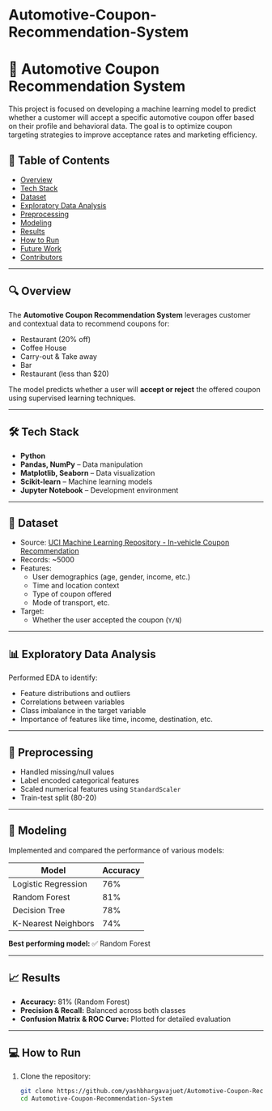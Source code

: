 # Automotive-Coupon-Recommendation-System

# 🚗 Automotive Coupon Recommendation System

This project is focused on developing a machine learning model to predict whether a customer will accept a specific automotive coupon offer based on their profile and behavioral data. The goal is to optimize coupon targeting strategies to improve acceptance rates and marketing efficiency.

## 📌 Table of Contents

- [Overview](#overview)
- [Tech Stack](#tech-stack)
- [Dataset](#dataset)
- [Exploratory Data Analysis](#exploratory-data-analysis)
- [Preprocessing](#preprocessing)
- [Modeling](#modeling)
- [Results](#results)
- [How to Run](#how-to-run)
- [Future Work](#future-work)
- [Contributors](#contributors)

---

## 🔍 Overview

The **Automotive Coupon Recommendation System** leverages customer and contextual data to recommend coupons for:

- Restaurant (20% off)
- Coffee House
- Carry-out & Take away
- Bar
- Restaurant (less than $20)

The model predicts whether a user will **accept or reject** the offered coupon using supervised learning techniques.

---

## 🛠️ Tech Stack

- **Python**
- **Pandas, NumPy** – Data manipulation
- **Matplotlib, Seaborn** – Data visualization
- **Scikit-learn** – Machine learning models
- **Jupyter Notebook** – Development environment

---

## 📂 Dataset

- Source: [UCI Machine Learning Repository - In-vehicle Coupon Recommendation](https://archive.ics.uci.edu/ml/datasets/In-Vehicle+Coupon+Recommendation)
- Records: ~5000
- Features:
  - User demographics (age, gender, income, etc.)
  - Time and location context
  - Type of coupon offered
  - Mode of transport, etc.
- Target:
  - Whether the user accepted the coupon (`Y/N`)

---

## 📊 Exploratory Data Analysis

Performed EDA to identify:

- Feature distributions and outliers
- Correlations between variables
- Class imbalance in the target variable
- Importance of features like time, income, destination, etc.

---

## 🧹 Preprocessing

- Handled missing/null values
- Label encoded categorical features
- Scaled numerical features using `StandardScaler`
- Train-test split (80-20)

---

## 🤖 Modeling

Implemented and compared the performance of various models:

| Model              | Accuracy |
|-------------------|----------|
| Logistic Regression | 76%     |
| Random Forest       | 81%     |
| Decision Tree       | 78%     |
| K-Nearest Neighbors | 74%     |

**Best performing model:** ✅ Random Forest

---

## 📈 Results

- **Accuracy:** 81% (Random Forest)
- **Precision & Recall:** Balanced across both classes
- **Confusion Matrix & ROC Curve:** Plotted for detailed evaluation

---

## 💻 How to Run

1. Clone the repository:
   ```bash
   git clone https://github.com/yashbhargavajuet/Automotive-Coupon-Recommendation-System.git
   cd Automotive-Coupon-Recommendation-System
